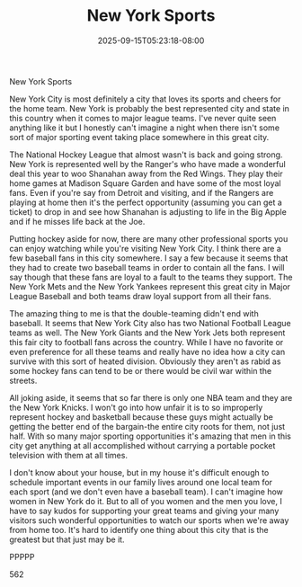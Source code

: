﻿---
title: "New York Sports"
date: 2025-09-15T05:23:18-08:00
description: "Text Tips for Web Success"
featured_image: "/images/Text.jpg"
tags: ["Text"]
---

New York Sports 

New York City is most definitely a city that loves its sports and cheers for the home team. New York is probably the best represented city and state in this country when it comes to major league teams. I've never quite seen anything like it but I honestly can't imagine a night when there isn't some sort of major sporting event taking place somewhere in this great city. 

The National Hockey League that almost wasn't is back and going strong. New York is represented well by the Ranger's who have made a wonderful deal this year to woo Shanahan away from the Red Wings. They play their home games at Madison Square Garden and have some of the most loyal fans. Even if you're say from Detroit and visiting, and if the Rangers are playing at home then it's the perfect opportunity (assuming you can get a ticket) to drop in and see how Shanahan is adjusting to life in the Big Apple and if he misses life back at the Joe. 

Putting hockey aside for now, there are many other professional sports you can enjoy watching while you're visiting New York City. I think there are a few baseball fans in this city somewhere. I say a few because it seems that they had to create two baseball teams in order to contain all the fans. I will say though that these fans are loyal to a fault to the teams they support. The New York Mets and the New York Yankees represent this great city in Major League Baseball and both teams draw loyal support from all their fans. 

The amazing thing to me is that the double-teaming didn't end with baseball. It seems that New York City also has two National Football League teams as well. The New York Giants and the New York Jets both represent this fair city to football fans across the country. While I have no favorite or even preference for all these teams and really have no idea how a city can survive with this sort of heated division. Obviously they aren't as rabid as some hockey fans can tend to be or there would be civil war within the streets.

All joking aside, it seems that so far there is only one NBA team and they are the New York Knicks. I won't go into how unfair it is to so improperly represent hockey and basketball because these guys might actually be getting the better end of the bargain-the entire city roots for them, not just half. With so many major sporting opportunities it's amazing that men in this city get anything at all accomplished without carrying a portable pocket television with them at all times. 

I don't know about your house, but in my house it's difficult enough to schedule important events in our family lives around one local team for each sport (and we don't even have a baseball team). I can't imagine how women in New York do it. But to all of you women and the men you love, I have to say kudos for supporting your great teams and giving your many visitors such wonderful opportunities to watch our sports when we're away from home too. It's hard to identify one thing about this city that is the greatest but that just may be it.

PPPPP

562

